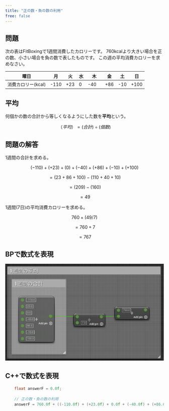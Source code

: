 ```yaml
---
title: "正の数・負の数の利用"
free: false
---
```



## 問題

次の表はFitBoxingで1週間消費したカロリーです。
760kcalより大きい場合を正の数、小さい場合を負の数で表したものです。
この週の平均消費カロリーを求めなさい。

|曜日| 月 | 火 | 水 | 木 | 金 | 土 | 日 |  
|---| --- |--- |--- |--- |--- |--- |--- |
|消費カロリー(kcal)| -110 | +23| 0| -40　| +86 | -10 | +100| 

## 平均

何個かの数の合計から等しくなるようにした数を**平均**という。

$$
（平均）= (合計) \div (個数)
$$

## 問題の解答

1週間の合計を求める。

$$
  (-110) + (+23) + (0) + (-40) + (+86) + (-10) + (+100)
$$

$$
  = (23+86+100) - (110+40+10)
$$

$$
  = (209) - (160)
$$

$$
  = 49
$$

1週間(7日)の平均消費カロリーを求める。

$$
  760 + (49 / 7)
$$

$$
　= 760 + 7
$$

$$
  = 767
$$

## BPで数式を表現

![](/images/books/book-ue5_mathematical_programming/chap_02_use_of_positive_and_negative_numbers/2022-07-18-18-41-58.png)

## C++で数式を表現

```cpp
	float answerF = 0.0f;

	// 正の数・負の数の利用
	answerF = 760.0f + ((-110.0f) + (+23.0f) + 0.0f + (-40.0f) + (+86.0f) + (-10.0f) + (+100.0f)) / 7.0f

```